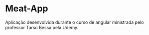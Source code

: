 # Meat-App
Aplicação desenvolvida durante o curso de angular ministrada pelo professor Tarso Bessa pela Udemy.

